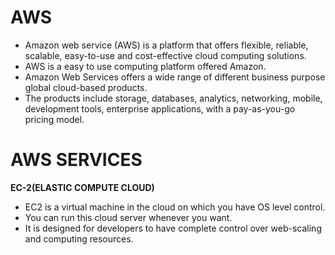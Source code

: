 # **AWS**

* Amazon web service (AWS) is a platform that offers flexible, reliable, scalable, easy-to-use and cost-effective cloud computing solutions.
* AWS is a easy to use computing platform offered Amazon.
* Amazon Web Services offers a wide range of different business purpose global cloud-based products.
* The products include storage, databases, analytics, networking, mobile, development tools, enterprise applications, with a pay-as-you-go pricing model.

# **AWS SERVICES**
**EC-2(ELASTIC COMPUTE CLOUD)**

* EC2 is a virtual machine in the cloud on which you have OS level control. 
* You can run this cloud server whenever you want.
* It is designed for developers to have complete control over web-scaling and computing resources.

